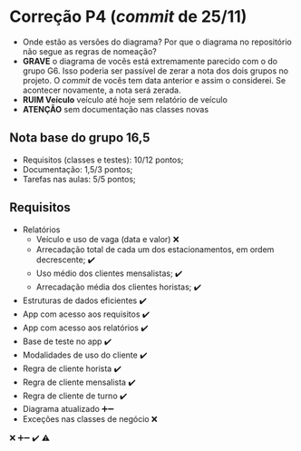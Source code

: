 # Correção P4 (_commit_ de 25/11)

  - Onde estão as versões do diagrama? Por que o diagrama no repositório não segue as regras de nomeação?
  - **GRAVE** o diagrama de vocês está extremamente parecido com o do grupo G6. Isso poderia ser passível de zerar a nota dos dois grupos no projeto. O _commit_ de vocês tem data anterior e assim o considerei. Se acontecer novamente, a nota será zerada.
  - **RUIM Veículo** veículo até hoje sem relatório de veículo
  - **ATENÇÃO** sem documentação nas classes novas

## Nota base do grupo 16,5

  - Requisitos (classes e testes): 10/12 pontos;
  - Documentação: 1,5/3 pontos;
  - Tarefas nas aulas: 5/5 pontos;
  

## Requisitos

  - Relatórios
    - Veículo e uso de vaga (data e valor) ❌
    - Arrecadação total de cada um dos estacionamentos, em ordem decrescente; ✔️
    - Uso médio dos clientes mensalistas; ✔️
    - Arrecadação média dos clientes horistas; ✔️
  - Estruturas de dados eficientes ✔️
  - App com acesso aos requisitos ✔️
  - App com acesso aos relatórios ✔️
  - Base de teste no app ✔️
  - Modalidades de uso do cliente ✔️
  - Regra de cliente horista ✔️
  - Regra de cliente mensalista ✔️
  - Regra de cliente de turno ✔️
  - Diagrama atualizado ➕➖
  - Exceções nas classes de negócio ❌

❌
➕➖
✔️
⚠️
